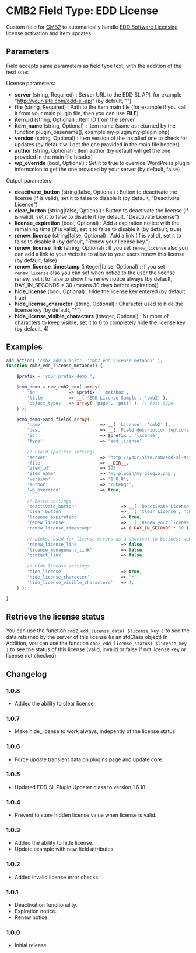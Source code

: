 CMB2 Field Type: EDD License
==================

Custom field for [CMB2](https://github.com/WebDevStudios/CMB2) to automatically handle [EDD Software Licensing](https://easydigitaldownloads.com/downloads/software-licensing/) license activation and item updates.

## Parameters

Field accepts same parameters as field type text, with the addition of the next one:

License parameters:
- **server** (string, Required) : Server URL to the EDD SL API, for example "http://your-site.com/edd-sl-api" (by default, "")
- **file** (string, Required) : Path to the item main file (for example if you call it from your main plugin file, then you can use __FILE__)
- **item_id** (string, Optional) : Item ID from the server
- **item_name** (string, Optional) : Item name (same as returned by the function plugin_basename(), example my-plugin/my-plugin.php)
- **version** (string, Optional) : Item version of the installed one to check for updates (by default will get the one provided in the main file header)
- **author** (string, Optional) : Item author (by default will get the one provided in the main file header)
- **wp_override** (bool, Optional) : Set it to true to override WordPress plugin information to get the one provided by your server (by default, false)

Output parameters:
- **deactivate_button** (string|false, Optional) : Button to deactivate the license (if is valid), set it to false to disable it (by default, "Deactivate License")
- **clear_button** (string|false, Optional) : Button to deactivate the license (if is valid), set it to false to disable it (by default, "Deactivate License")
- **license_expiration** (bool, Optional) : Add a expiration notice with the remaining time (if is valid), set it to false to disable it (by default, true)
- **renew_license** (string|false, Optional) : Add a link  (if is valid), set it to false to disable it (by default, "Renew your license key.")
- **renew_license_link** (string, Optional) : If you set `renew_license` also you can add a link to your website to allow to your users renew this license (by default, false)
- **renew_license_timestamp** (integer|false, Optional) : If you set `renew_license` also you can set when notice to the user the license renew, set it to false to show the renew notice always (by default, DAY_IN_SECONDS * 30 (means 30 days before expiration))
- **hide_license** (bool, Optional) : Hide the license key entered (by default, true)
- **hide_license_character** (string, Optional) : Character used to hide the license key (by default, "*")
- **hide_license_visible_characters** (integer, Optional) : Number of characters to keep visible, set it to 0 to completely hide the license key (by default, 4)


## Examples

```php
add_action( 'cmb2_admin_init', 'cmb2_edd_license_metabox' );
function cmb2_edd_license_metabox() {

	$prefix = 'your_prefix_demo_';

	$cmb_demo = new_cmb2_box( array(
		'id'            => $prefix . 'metabox',
		'title'         => __( 'EDD License Sample', 'cmb2' ),
		'object_types'  => array( 'page', 'post' ), // Post type
	) );

	$cmb_demo->add_field( array(
		'name'                      => __( 'License', 'cmb2' ),
		'desc'                      => __( 'Field description (optional)', 'cmb2' ),
		'id'                        => $prefix . 'license',
		'type'                      => 'edd_license',
		
		// Field specific settings
		'server'                    => 'http://your-site.com/edd-sl-api',
		'file'                      => __DIR__,
		'item_id'                   => 123,
		'item_name'                 => 'my-plugin/my-plugin.php',
		'version'                   => '1.0.0',
		'author'                    => 'rubengc',
		'wp_override'               => true,
		
		// Extra settings
		'deactivate_button'                 => __( 'Deactivate License', 'cmb2-edd-license' ),      // string|false String to set the button text, false to remove it
		'clear_button'                      => __( 'Clear License', 'cmb2-edd-license' ),      // string|false String to set the button text, false to remove it
		'license_expiration'                => true,                                                // bool         True to enable license expiration notice, false to deactivate it
		'renew_license'                     => __( 'Renew your license key.', 'cmb2-edd-license' ), // string|false String to set the renew license text, false to remove it
		'renew_license_timestamp'           => ( DAY_IN_SECONDS * 30 ),                             // int          Minimum time to show the license renewal text, by default 30 days
		
		// Links, used for license errors as a shortcut to business website
		'renew_license_link' 		        => false,                                               // string|false Link where users can renew their licenses, false to remove it
		'license_management_link' 	        => false,                                               // string|false Link where users can manage their licenses, false to remove it
		'contact_link' 				        => false,                                               // string|false Link where users can contact with your team, false to remove it
		
		// Hide license settings
		'hide_license'                      => true,                                                // bool         True to hide the license (just if license is valid), with default settings license will be displayed as: **********1234
		'hide_license_character'            => '*',                                                 // string       Character to hide the license
		'hide_license_visible_characters'   => 4,                                                   // int          Number of visible license characters
	) );

}
```

## Retrieve the license status

You can use the function `cmb2_edd_license_data( $license_key )` to see the data returned by the server of this license (is an stdClass object)
In Addition, you can use the function `cmb2_edd_license_status( $license_key )` to see the status of this license (valid, invalid or false if not license key or license not checked)

## Changelog

### 1.0.8

* Added the ability to clear license.

### 1.0.7

* Make hide_license to work always, indepently of the license status.

### 1.0.6

* Force update transient data on plugins page and update core.

### 1.0.5

* Updated EDD SL Plugin Updater class to version 1.6.18.

### 1.0.4

* Prevent to store hidden license value when license is valid.

### 1.0.3

* Added the ability to hide license.
* Update example with new field attributes.

### 1.0.2

* Added invalid license error checks.

### 1.0.1

* Deactivation functionality.
* Expiration notice.
* Renew notice.

### 1.0.0

* Initial release.
